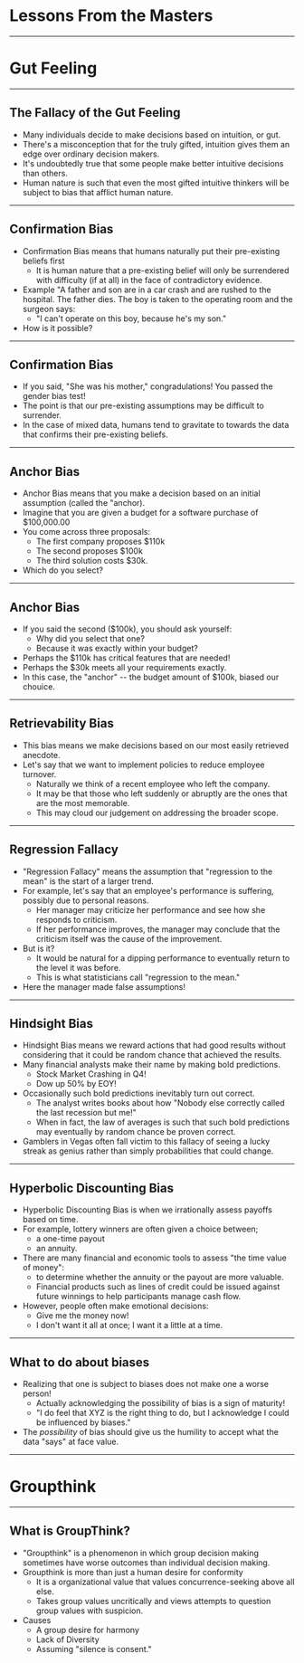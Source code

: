 # Lessons From the Masters

---

# Gut Feeling

---

## The Fallacy of the Gut Feeling

 * Many individuals decide to make decisions based on intuition, or gut.
 * There's a misconception that for the truly gifted, intuition gives them an edge over ordinary decision makers.
 * It's undoubtedly true that some people make better intuitive decisions than others.
 * Human nature is such that even the most gifted intuitive thinkers will be subject to bias that afflict human nature.

---

## Confirmation Bias

 * Confirmation Bias means that humans naturally put their pre-existing beliefs first
   - It is human nature that a pre-existing belief will only be surrendered with difficulty (if at all) in the face of contradictory evidence.
 * Example "A father and son are in a car crash and are rushed to the hospital. The father dies. The boy is taken to the operating room and the surgeon says:
   - "I can't operate on this boy, because he's my son."
 * How is it possible?

---

## Confirmation Bias
 * If you said, "She was his mother," congradulations! You passed the gender bias test!
 * The point is that our pre-existing assumptions may be difficult to surrender.
 * In the case of mixed data, humans tend to gravitate to towards the data that confirms their pre-existing beliefs.


---


## Anchor Bias
 * Anchor Bias means that you make a decision based on an initial assumption (called the "anchor).
 * Imagine that you are given a budget for a software purchase of $100,000.00 
 * You come across three proposals:
   - The first company proposes $110k
   - The second proposes $100k
   - The third solution costs $30k.
 * Which do you select?

--- 

## Anchor Bias
 * If you said the second ($100k), you should ask yourself:
   - Why did you select that one?
   - Because it was exactly within your budget?
 * Perhaps the $110k has critical features that are needed!
 * Perhaps the $30k meets all your requirements exactly.
 * In this case, the "anchor" -- the budget amount of $100k, biased our chouice.

---

## Retrievability Bias
 * This bias means we make decisions based on our most easily retrieved anecdote.
 * Let's say that we want to implement policies to reduce employee turnover.
   - Naturally we think of a recent employee who left the company.
   - It may be that those who left suddenly or abruptly are the ones that are the most memorable.
   - This may cloud our judgement on addressing the broader scope.

---

## Regression Fallacy
 * "Regression Fallacy" means the assumption that "regression to the mean" is the start of a larger trend.
 * For example, let's say that an employee's performance is suffering, possibly due to personal reasons.
   - Her manager may criticize her performance and see how she responds to criticism.
   - If her performance improves, the manager may conclude that the criticism itself was the cause of the improvement.
 * But is it? 
   - It would be natural for a dipping performance to eventually return to the level it was before.
   - This is what statisticians call "regression to the mean."
 * Here the manager made false assumptions!

---

## Hindsight Bias

 * Hindsight Bias means we reward actions that had good results without considering that it could be random chance that achieved the results.
 * Many financial analysts make their name by making bold predictions.
   - Stock Market Crashing in Q4!
   - Dow up 50% by EOY!
 * Occasionally such bold predictions inevitably turn out correct.
   - The analyst writes books about how "Nobody else correctly called the last recession but me!"
   - When in fact, the law of averages is such that such bold predictions may eventually by random chance be proven correct.
 * Gamblers in Vegas often fall victim to this fallacy of seeing a lucky streak as genius rather than simply probabilities that could change.

--- 


## Hyperbolic Discounting Bias
 * Hyperbolic Discounting Bias is when we irrationally assess payoffs based on time.
 * For example, lottery winners are often given a choice between;
   - a one-time payout
   - an annuity.
 * There are many financial and economic tools to assess "the time value of money":
   - to determine whether the annuity or the payout are more valuable.
   - Financial products such as lines of credit could be issued against future winnings to help participants manage cash flow.
 * However, people often make emotional decisions:
   - Give me the money now!
   - I don't want it all at once; I want it a little at a time.

---


## What to do about biases
 * Realizing that one is subject to biases does not make one a worse person!
   - Actually acknowledging the possibility of bias is a sign of maturity!
   - "I do feel that XYZ is the right thing to do, but I acknowledge I could be influenced by biases."
 * The *possibility* of bias should give us the humility to accept what the data "says" at face value.

---

# Groupthink

---

## What is GroupThink?
 * "Groupthink" is a phenomenon in which group decision making sometimes have worse outcomes than individual decision making.
 * Groupthink is more than just a human desire for conformity
   - It is a organizational value that values concurrence-seeking above all else.
   - Takes group values uncritically and views attempts to question group values with suspicion. 
 * Causes
   - A group desire for harmony
   - Lack of Diversity
   - Assuming "silence is consent."




